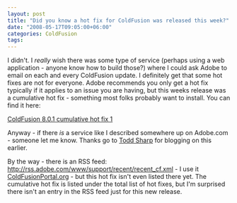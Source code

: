 ```yaml
---
layout: post
title: "Did you know a hot fix for ColdFusion was released this week?"
date: "2008-05-17T09:05:00+06:00"
categories: ColdFusion 
tags: 
---
```


I didn't. I <i>really</i> wish there was some type of service (perhaps using a web application - anyone know how to build those?) where I could ask Adobe to email on each and every ColdFusion update. I definitely get that some hot fixes are not for everyone. Adobe recommends you only get a hot fix typically if it applies to an issue you are having, but this weeks release was a cumulative hot fix - something most folks probably want to install. You can find it here:

<a href="http://kb.adobe.com/selfservice/viewContent.do?externalId=kb403622&sliceId=1">ColdFusion 8.0.1 cumulative hot fix 1</a>

Anyway - if there <i>is</i> a service like I described somewhere up on Adobe.com - someone let me know. Thanks go to <a href="http://www.cfsilence.com/blog/client">Todd Sharp</a> for blogging on this earlier.

By the way - there is an RSS feed: <a href="http://rss.adobe.com/www/support/recent/recent_cf.xml">http://rss.adobe.com/www/support/recent/recent_cf.xml</a> - I use it <a href="http://www.coldfusionportal.org">ColdFusionPortal.org</a> - but this hot fix isn't even listed there yet. The cumulative hot fix is listed under the total list of hot fixes, but I'm surprised there isn't an entry in the RSS feed just for this new release.